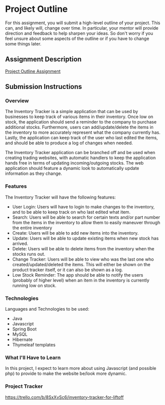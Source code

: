# Project Outline
For this assignment, you will submit a high-level outline of your project. This can, and likely will, change over time. In particular, your mentor will provide direction and feedback to help sharpen your ideas. So don't worry if you feel unsure about some aspects of the outline or if you have to change some things later.

## Assignment Description
[Project Outline Assignment](https://education.launchcode.org/liftoff/modules/assignments/project-outline)

## Submission Instructions

### Overview
The Inventory Tracker is a simple application that can be used by businesses to keep track of various items in their inventory. Once low on stock, the application should send a reminder to the company to purchase additional stocks. Furthermore, users can add/update/delete the items in the inventory to more accurately represent what the company currently has. Lastly, the application can keep track of the user who last edited the items, and should be able to produce a log of changes when needed.

The Inventory Tracker application can be branched off and be used when creating trading websites, with automatic handlers to keep the application hands free in terms of updating incoming/outgoing stocks. The web application should feature a dynamic look to automatically update information as they change.
### Features
The Inventory Tracker will have the following features:
 - User Login: Users will have to login to make changes to the inventory, and to be able to keep track on who last edited what item.
 - Search: Users will be able to search for certain texts and/or part number from the items in the inventory to allow them to easily maneuver through the entire inventory
 - Create: Users will be able to add new items into the inventory.
 - Update: Users will be able to update existing items when new stock has arrived.
 - Delete: Users will be able to delete items from the inventory when the stocks runs out.
 - Change Tracker: Users will be able to view who was the last one who created/updated/deleted the items. This will either be shown on the product tracker itself, or it can also be shown as a log.
 - Low Stock Reminder: The app should be able to notify the users (probably of higher level) when an item in the inventory is currently running low on stock.
### Technologies
Languages and Technologies to be used:
 - Java
 - Javascript
 - Spring Boot
 - MySQL
 - Hibernate
 - Thymeleaf templates
### What I'll Have to Learn
In this project, I expect to learn more about using Javascript (and possible php) to provide to make the website be/look more dynamic.
### Project Tracker
https://trello.com/b/8SxXvSc6/inventory-tracker-for-liftoff
